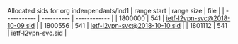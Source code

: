 Allocated sids for org indenpendants/ind1
| range start | range size | file |
| ----------- | ---------- | ------------ |
| 1800000 | 541 | ietf-l2vpn-svc@2018-10-09.sid |
| 1800556 | 541 | ietf-l2vpn-svc@2018-10-10.sid |
| 1801112 | 541 | ietf-l2vpn-svc.sid |
